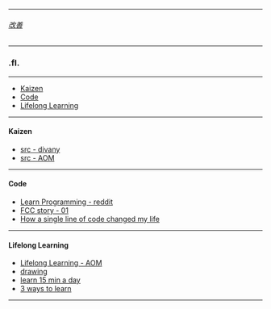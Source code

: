 
---

###### [改善](https://github.com/ttltrk/0C/blob/master/README.MD) 

---

### .fl.

---

* <a href="#1">Kaizen</a>
* <a href="#2">Code</a>
* <a href="#3">Lifelong Learning</a>

---

#### <h4 id="1">Kaizen</h4>

* [src - divany](https://divany.hu/eletem/2016/11/04/a_tul_nagy_celok_miatt_adjuk_fel_olyan_hamar_pedig_a_sikerhez_eleg_napi_egy_szazaleknyi_fejlodes/)
* [src - AOM](https://www.artofmanliness.com/2015/08/10/get-1-better-every-day-the-kaizen-way-to-self-improvement/)
---

#### <h4 id="2">Code</h4>

* [Learn Programming - reddit](https://www.reddit.com/r/learnprogramming/wiki/faq)
* [FCC story - 01](http://themodernblock.com/interviews/quincy-larson-better-information-better-decisions/)
* [How a single line of code changed my life](https://dev.to/rfunk82/how-a-single-line-of-code-changed-my-life)

---

#### <h4 id="3">Lifelong Learning</h4>

* [Lifelong Learning - AOM](http://www.artofmanliness.com/2013/03/18/how-and-why-to-become-a-lifelong-learner/)
* [drawing](http://conceptartempire.com/build-a-sketching-habit/)
* [learn 15 min a day ](http://blog.teamtreehouse.com/what-you-can-learn-in-15-mins?cid=4732&category=community&utm_source=twitter&utm_medium=social&utm_campaign=social-april-2017&utm_content=blog-post)
* [3 ways to learn](http://blog.teamtreehouse.com/3-ways-learn-better-studying-less?cid=4732&category=industry&utm_source=twitterk&utm_campaign=social-february-2017&utm_medium=social&utm_content=learn-better-study-less)
  
---
